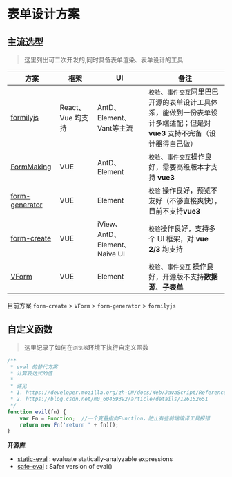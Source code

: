 # 表单设计方案

## 主流选型
> 这里列出可二次开发的,同时具备表单渲染、表单设计的工具

方案 | 框架 | UI | 备注
---------|----------|---------|---------
[formilyjs](https://formilyjs.org)|React、Vue 均支持|AntD、Element、Vant等主流|`校验`、`事件交互`阿里巴巴开源的表单设计工具体系，能做到一份表单设计多端适配；但是对 **vue3** 支持不完备（设计器得自己做）
[FormMaking](https://form.making.link/#/zh-CN/)|VUE|AntD、Element|`校验`、`事件交互`操作良好，需要高级版本才支持 **vue3**
[form-generator](https://github.com/JakHuang/form-generator)|VUE|Element|`校验` 操作良好，预览不友好（不够直接爽快），目前不支持**vue3**
[form-create](http://form-create.com/v3/guide/)|VUE|iView、AntD、Element、Naive UI|`校验`操作良好，支持多个 UI 框架，对 **vue 2/3** 均支持
[VForm](https://www.vform666.com/document3.html)|VUE|Element|`校验`、`事件交互` 操作良好，开源版不支持**数据源**、**子表单**

目前方案 `form-create` > `VForm` > `form-generator` > `formilyjs`


## 自定义函数
> 这里记录了如何在`浏览器`环境下执行自定义函数

```javascript
/**
 * eval 的替代方案
 * 计算表达式的值
 * 
 * 详见 
 * 1. https://developer.mozilla.org/zh-CN/docs/Web/JavaScript/Reference/Global_Objects/Function
 * 2. https://blog.csdn.net/m0_60459392/article/details/126152651
 */ 
function evil(fn) {
    var Fn = Function;  //一个变量指向Function，防止有些前端编译工具报错
    return new Fn('return ' + fn)();
}
```

**开源库**

* [static-eval](https://github.com/browserify/static-eval) : evaluate statically-analyzable expressions
* [safe-eval](https://github.com/hacksparrow/safe-eval) : Safer version of eval()
